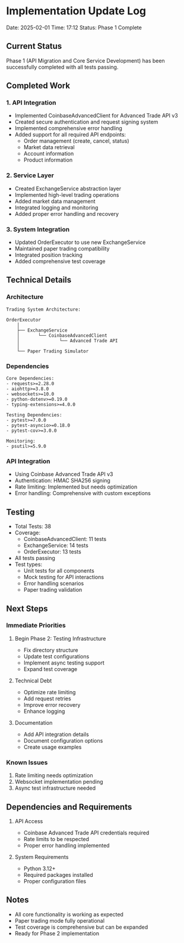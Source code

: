 # Implementation Update Log
Date: 2025-02-01
Time: 17:12
Status: Phase 1 Complete

## Current Status
Phase 1 (API Migration and Core Service Development) has been successfully completed with all tests passing.

## Completed Work

### 1. API Integration
- Implemented CoinbaseAdvancedClient for Advanced Trade API v3
- Created secure authentication and request signing system
- Implemented comprehensive error handling
- Added support for all required API endpoints:
  - Order management (create, cancel, status)
  - Market data retrieval
  - Account information
  - Product information

### 2. Service Layer
- Created ExchangeService abstraction layer
- Implemented high-level trading operations
- Added market data management
- Integrated logging and monitoring
- Added proper error handling and recovery

### 3. System Integration
- Updated OrderExecutor to use new ExchangeService
- Maintained paper trading compatibility
- Integrated position tracking
- Added comprehensive test coverage

## Technical Details

### Architecture
```
Trading System Architecture:

OrderExecutor
    │
    ├── ExchangeService
    │       └── CoinbaseAdvancedClient
    │               └── Advanced Trade API
    │
    └── Paper Trading Simulator
```

### Dependencies
```
Core Dependencies:
- requests>=2.28.0
- aiohttp>=3.8.0
- websockets>=10.0
- python-dotenv>=0.19.0
- typing-extensions>=4.0.0

Testing Dependencies:
- pytest>=7.0.0
- pytest-asyncio>=0.18.0
- pytest-cov>=3.0.0

Monitoring:
- psutil>=5.9.0
```

### API Integration
- Using Coinbase Advanced Trade API v3
- Authentication: HMAC SHA256 signing
- Rate limiting: Implemented but needs optimization
- Error handling: Comprehensive with custom exceptions

## Testing
- Total Tests: 38
- Coverage:
  - CoinbaseAdvancedClient: 11 tests
  - ExchangeService: 14 tests
  - OrderExecutor: 13 tests
- All tests passing
- Test types:
  - Unit tests for all components
  - Mock testing for API interactions
  - Error handling scenarios
  - Paper trading validation

## Next Steps

### Immediate Priorities
1. Begin Phase 2: Testing Infrastructure
   - Fix directory structure
   - Update test configurations
   - Implement async testing support
   - Expand test coverage

2. Technical Debt
   - Optimize rate limiting
   - Add request retries
   - Improve error recovery
   - Enhance logging

3. Documentation
   - Add API integration details
   - Document configuration options
   - Create usage examples

### Known Issues
1. Rate limiting needs optimization
2. Websocket implementation pending
3. Async test infrastructure needed

## Dependencies and Requirements
1. API Access
   - Coinbase Advanced Trade API credentials required
   - Rate limits to be respected
   - Proper error handling implemented

2. System Requirements
   - Python 3.12+
   - Required packages installed
   - Proper configuration files

## Notes
- All core functionality is working as expected
- Paper trading mode fully operational
- Test coverage is comprehensive but can be expanded
- Ready for Phase 2 implementation